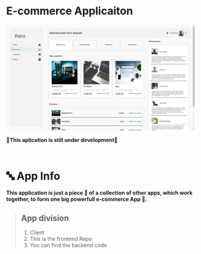 # E-commerce Applicaiton 

![](.Github/readme/app.png)

<p>🚧<b>This aplication is still under development</b>🚧</p>

<br>

# 🔤 App Info

**This application is just a piece 🍰 of a collection of other apps, which work together, to form one big powerfull e-commerce App 🎂.**


> ## App division 
> 1. Client
> 2. This is the frontend Repo
> 3. You can find the backend code  



